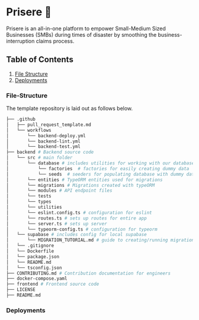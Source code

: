 # Prisere 🪷

Prisere is an all-in-one platform to empower Small-Medium Sized Businesses (SMBs) during times of disaster by smoothing the business-interruption claims process.

## Table of Contents

1. [File Structure](#file-structure)
2. [Deployments](#deployments)

### File-Structure

The template repository is laid out as follows below.

```bash
├── .github
│   ├── pull_request_template.md
│   └── workflows
│       └── backend-deploy.yml
│       └── backend-lint.yml
│       └── backend-test.yml
├── backend # Backend source code
│   └── src # main folder
│       └── database # includes utilities for working with our database
│           └── factories  # factories for easily creating dummy data
│           └── seeds  # seeders for populating database with dummy data
│       └── entities # TypeORM entities used for migrations
│       └── migrations # Migrations created with typeORM
│       └── modules # API endpoint files
│       └── tests
│       └── types
│       └── utilities
│       └── eslint.config.ts # configuration for eslint
│       └── routes.ts # sets up routes for entire app
│       └── server.ts # sets up server
│       └── typeorm-config.ts # configuration for typeorm
│   └── supabase # includes config for local supabase
│       └── MIGRATION_TUTORIAL.md # guide to creating/running migrations
│   └── .gitignore
│   └── Dockerfile
│   └── package.json
│   └── README.md
│   └── tsconfig.json
├── CONTRIBUTING.md # Contribution documentation for engineers
├── docker-compose.yaml
├── frontend # Frontend source code
├── LICENSE
├── README.md
```

### Deployments
